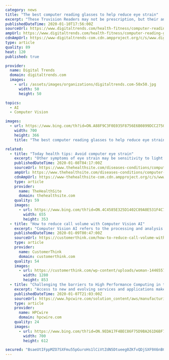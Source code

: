 ```yaml
---
category: news
title: "The best computer reading glasses to help reduce eye strain"
excerpt: "These Truvision Readers may not be prescription, but their anti-reflective coating and blue-tinted lenses will help you filter out blue light and avoid computer vision syndrome without having to go to an eye doctor. If you are already suffering from Presbyopia, these computer reading glasses can also assist with blurred vision caused by too ..."
publishedDateTime: 2020-01-10T17:56:00Z
sourceUrl: https://www.digitaltrends.com/health-fitness/computer-reading-glasses/
ampUrl: https://www.digitaltrends.com/health-fitness/computer-reading-glasses/?amp
cdnAmpUrl: https://www-digitaltrends-com.cdn.ampproject.org/c/s/www.digitaltrends.com/health-fitness/computer-reading-glasses/?amp
type: article
quality: 89
heat: 120
published: true

provider:
  name: Digital Trends
  domain: digitaltrends.com
  images:
    - url: /assets/images/organizations/digitaltrends.com-50x50.jpg
      width: 50
      height: 50

topics:
  - AI
  - Computer Vision

images:
  - url: https://www.bing.com/th?id=ON.A88F9C3F0E035F8756E6B0899DCC2750
    width: 700
    height: 366
    title: "The best computer reading glasses to help reduce eye strain"

related:
  - title: "Today health tips: Avoid computer eye strain"
    excerpt: "Other symptoms of eye strain may be sensitivity to light and double vision. This is precisely why our health tips today are about taking care of your eyes if you spend too much time in front of a computer. When the displayed text is too small, it strains ..."
    publishedDateTime: 2020-01-08T04:17:00Z
    sourceUrl: https://www.thehealthsite.com/diseases-conditions/computer-vision-syndrome/today-health-tips-avoid-computer-eye-strain-720967/
    ampUrl: https://www.thehealthsite.com/diseases-conditions/computer-vision-syndrome/today-health-tips-avoid-computer-eye-strain-720967/amp/
    cdnAmpUrl: https://www-thehealthsite-com.cdn.ampproject.org/c/s/www.thehealthsite.com/diseases-conditions/computer-vision-syndrome/today-health-tips-avoid-computer-eye-strain-720967/amp/
    type: article
    provider:
      name: TheHealthSite
      domain: thehealthsite.com
    quality: 59
    images:
      - url: https://www.bing.com/th?id=ON.4C4585E325D1402C89A8E531F4C7AE08
        width: 655
        height: 353
  - title: "How to reduce call volume with Computer Vision AI"
    excerpt: "Computer Vision AI refers to the processing and analysis of digital images and videos to automatically understand their meaning and context. It recognizes faces and expressions, helps self-driving cars read traffic signs and avoid pedestrians, and allows factory robots to monitor problems on production lines. It’s important to note that there ..."
    publishedDateTime: 2020-01-09T00:47:00Z
    sourceUrl: https://customerthink.com/how-to-reduce-call-volume-with-computer-vision-ai/
    type: article
    provider:
      name: CustomerThink
      domain: customerthink.com
    quality: 54
    images:
      - url: https://customerthink.com/wp-content/uploads/woman-1446557_1280-pixabay-social-technology-1.jpg
        width: 1280
        height: 853
  - title: "Challenging the barriers to High Performance Computing in the Cloud"
    excerpt: "Access to new and evolving services and applications make it easy to evolve and modernize workflows, like incorporating Artificial Intelligence (AI) with HPC ... innovation without constraints by delivering faster results and improved flexibility. AWS gives organizations the power to create HPC clusters on demand, instead of waiting for ..."
    publishedDateTime: 2020-01-07T21:03:00Z
    sourceUrl: https://www.hpcwire.com/solution_content/aws/manufacturing-engineering-aws/challenging-the-barriers-to-high-performance-computing-in-the-cloud/
    type: article
    provider:
      name: HPCwire
      domain: hpcwire.com
    quality: 24
    images:
      - url: https://www.bing.com/th?id=ON.9EDA17F4BEC86F75D9BA261D6BF7E3F3
        width: 700
        height: 612

secured: "BsaeUtIFppMZO7SXFmu55pGuroHs1lCiVtZdN5Dtueeg0ZKfvQDjSXF9X6nBCanVT9PtGEnOtsB5N2wVnJxF79VsDXuLz0LaWeN30huaF0QmYGVJ3jW3fDkb4zudr4a/sO+KTWDdyJ7sjLMF4lo1y0FcYZqVlIk6vEy3TkzLyA39xkzJNlSZ3t8+4vKorZfdDGPBaQRXtROyXUpVtCsCyYhqerQ6aXGB0Scy59KWprwFROMWO2MOhGWpGGOYQZkJes8GruibIpIZR3TbbAXdyA==;kpHhiKa8XM+xBIvLIAK04g=="
---
```



